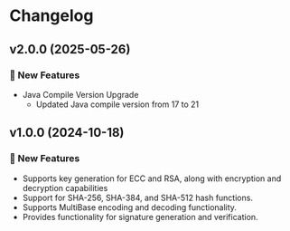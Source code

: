 # Changelog

## v2.0.0 (2025-05-26)

### 🚀 New Features

- Java Compile Version Upgrade
    - Updated Java compile version from 17 to 21

## v1.0.0 (2024-10-18)

### 🚀 New Features

- Supports key generation for ECC and RSA, along with encryption and decryption capabilities
- Support for SHA-256, SHA-384, and SHA-512 hash functions. 
- Supports MultiBase encoding and decoding functionality.
- Provides functionality for signature generation and verification.
